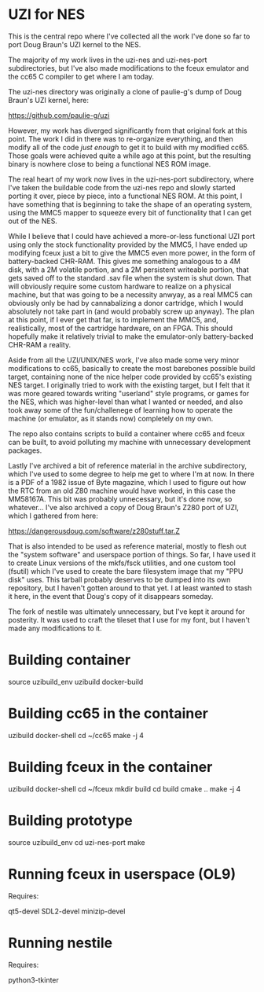 # UZI for NES

This is the central repo where I've collected all the work I've done so
far to port Doug Braun's UZI kernel to the NES.

The majority of my work lives in the uzi-nes and uzi-nes-port
subdirectories, but I've also made modifications to the fceux emulator
and the cc65 C compiler to get where I am today.

The uzi-nes directory was originally a clone of paulie-g's dump of Doug
Braun's UZI kernel, here:

https://github.com/paulie-g/uzi

However, my work has diverged significantly from that original fork at
this point.  The work I did in there was to re-organize everything, and
then modify all of the code _just enough_ to get it to build with my
modified cc65.  Those goals were achieved quite a while ago at this
point, but the resulting binary is nowhere close to being a functional
NES ROM image.

The real heart of my work now lives in the uzi-nes-port subdirectory,
where I've taken the buildable code from the uzi-nes repo and slowly
started porting it over, piece by piece, into a functional NES ROM.  At
this point, I have something that is beginning to take the shape of an
operating system, using the MMC5 mapper to squeeze every bit of
functionality that I can get out of the NES.

While I believe that I could have achieved a more-or-less functional UZI
port using only the stock functionality provided by the MMC5, I have
ended up modifying fceux just a bit to give the MMC5 even more power, in
the form of battery-backed CHR-RAM.  This gives me something analogous
to a 4M disk, with a 2M volatile portion, and a 2M persistent writeable
portion, that gets saved off to the standard .sav file when the system
is shut down.  That will obviously require some custom hardware to
realize on a physical machine, but that was going to be a necessity
anwyay, as a real MMC5 can obviously only be had by cannabalizing a
donor cartridge, which I would absolutely not take part in (and would
probably screw up anyway).  The plan at this point, if I ever get that
far, is to implement the MMC5, and, realistically, most of the cartridge
hardware, on an FPGA.  This should hopefully make it relatively trivial
to make the emulator-only battery-backed CHR-RAM a reality.

Aside from all the UZI/UNIX/NES work, I've also made some very minor
modifications to cc65, basically to create the most barebones possible
build target, containing none of the nice helper code provided by cc65's
existing NES target.  I originally tried to work with the existing
target, but I felt that it was more geared towards writing "userland"
style programs, or games for the NES, which was higher-level than what I
wanted or needed, and also took away some of the fun/challenege of
learning how to operate the machine (or emulator, as it stands now)
completely on my own.

The repo also contains scripts to build a container where cc65 and fceux
can be built, to avoid polluting my machine with unnecessary development
packages.

Lastly I've archived a bit of reference material in the archive
subdirectory, which I've used to some degree to help me get to where I'm
at now.  In there is a PDF of a 1982 issue of Byte magazine, which I
used to figure out how the RTC from an old Z80 machine would have
worked, in this case the MM58167A.  This bit was probably unnecessary,
but it's done now, so whatever...  I've also archived a copy of Doug
Braun's Z280 port of UZI, which I gathered from here:

https://dangerousdoug.com/software/z280stuff.tar.Z

That is also intended to be used as reference material, mostly to flesh
out the "system software" and userspace portion of things.  So far, I
have used it to create Linux versions of the mkfs/fsck utilities, and
one custom tool (fsutil) which I've used to create the bare filesystem
image that my "PPU disk" uses.  This tarball probably deserves to be
dumped into its own repository, but I haven't gotten around to that yet.
I at least wanted to stash it here, in the event that Doug's copy of it
disappears someday.

The fork of nestile was ultimately unnecessary, but I've kept it around
for posterity.  It was used to craft the tileset that I use for my font,
but I haven't made any modifications to it.

# Building container

source uzibuild_env
uzibuild docker-build

# Building cc65 in the container

uzibuild docker-shell
cd ~/cc65
make -j 4

# Building fceux in the container

uzibuild docker-shell
cd ~/fceux
mkdir build
cd build
cmake ..
make -j 4

# Building prototype

source uzibuild_env
cd uzi-nes-port
make

# Running fceux in userspace (OL9)

Requires:

qt5-devel
SDL2-devel
minizip-devel

# Running nestile

Requires:

python3-tkinter
